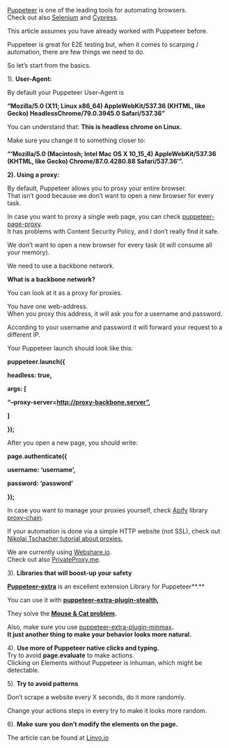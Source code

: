 ﻿
[Puppeteer](https://github.com/puppeteer/puppeteer)  is one of the leading tools for automating browsers.  
Check out also  [Selenium](https://www.selenium.dev/) and [Cypress](https://www.cypress.io/).

This article assumes you have already worked with Puppeteer before.

Puppeteer is great for E2E testing but, when it comes to scarping / automation, there are few things we need to do.

So let’s start from the basics.

1).  **User-Agent:**

By default your Puppeteer User-Agent is

**“Mozilla/5.0 (X11; Linux x86_64) AppleWebKit/537.36 (KHTML, like Gecko) HeadlessChrome/79.0.3945.0 Safari/537.36”**

You can understand that:  **This is headless chrome on Linux.**

Make sure you change it to something closer to:

**“‘Mozilla/5.0 (Macintosh; Intel Mac OS X 10_15_4) AppleWebKit/537.36 (KHTML, like Gecko) Chrome/87.0.4280.88 Safari/537.36′”.**

**2). Using a proxy:**

By default, Puppeteer allows you to proxy your entire browser.  
That isn’t good because we don’t want to open a new browser for every task.

In case you want to proxy a single web page, you can check  [puppeteer-page-proxy](https://github.com/Cuadrix/puppeteer-page-proxy).  
It has problems with Content Security Policy, and I don’t really find it safe.

We don’t want to open a new browser for every task (it will consume all your memory).

We need to use a backbone network.

**What is a backbone network?**

You can look at it as a proxy for proxies.

You have one web-address.  
When you proxy this address, it will ask you for a username and password.

According to your username and password it will forward your request to a different IP.

Your Puppeteer launch should look like this:

**puppeteer.launch({**

**headless: true,**

**args: [**

**“–proxy-server=http://proxy-backbone.server”,**

**]**

**});**

After you open a new page, you should write:

**page.authenticate({**

**username: ‘username’,**

**password: ‘password’**

**});**

In case you want to manage your proxies yourself, check  [Apify](https://apify.com/)  library  [proxy-chain](https://github.com/apify/proxy-chain).

If your automation is done via a simple HTTP website (not SSL), check out  [Nikolai Tschacher tutorial about proxies.](https://incolumitas.com/2020/02/14/dynamically-changing-puppeteer-http-proxy/)

We are currently using  [Webshare.io](https://webshare.io/).  
Check out also [PrivateProxy.me](https://privateproxy.me/).

  

3).  **Libraries that will boost-up your safety**

**[Puppeteer-extra](https://www.npmjs.com/package/puppeteer-extra)** is an excellent extension Library for Puppeteer**.**

You can use it with **[puppeteer-extra-plugin-stealth](https://github.com/berstend/puppeteer-extra/tree/8d10f555c0af4ea206c9bab4439e93ccbba8dc40/packages/puppeteer-extra-plugin-stealth),**

They solve the **[Mouse & Cat problem](https://github.com/paulirish/headless-cat-n-mouse).**

Also, make sure you use  [puppeteer-extra-plugin-minmax](https://www.npmjs.com/package/puppeteer-extra)**.**  
**It just another thing to make your behavior looks more natural.**

4).  **Use more of Puppeteer native clicks and typing.**  
Try to avoid  **page.evaluate**  to make actions.  
Clicking on Elements without Puppeteer is inhuman, which might be detectable.

5). **Try to avoid patterns**

Don’t scrape a website every X seconds, do it more randomly.

Change your actions steps in every try to make it looks more random.

6). **Make sure you don’t modify the elements on the page.**

The article can be found at [Linvo.io](https://linvo.io/2020/12/06/how-to-make-your-puppeteer-safer/)
